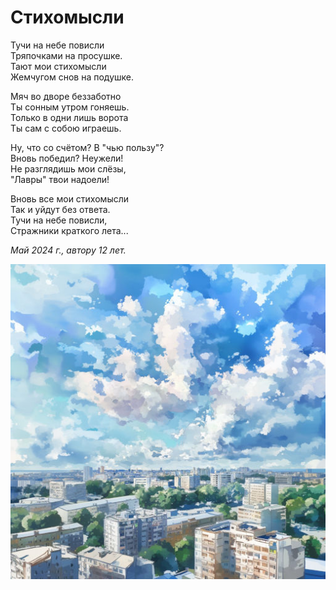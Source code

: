 # Стихомысли

Тучи на небе повисли  
Тряпочками на просушке.  
Тают мои стихомысли  
Жемчугом снов на подушке.

Мяч во дворе беззаботно  
Ты сонным утром гоняешь.  
Только в одни лишь ворота  
Ты сам с собою играешь.

Ну, что со счётом? В "чью пользу"?  
Вновь победил? Неужели!  
Не разглядишь мои слёзы,  
"Лавры" твои надоели!

Вновь все мои стихомысли  
Так и уйдут без ответа.  
Тучи на небе повисли,  
Стражники краткого лета...

*Май 2024 г., автору 12 лет.*

![Стихомысли](../images/poethoughts.jpg)
